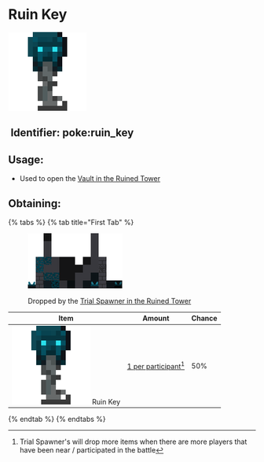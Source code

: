 # Ruin Key

![](https://github.com/ItsMePok/PFE/blob/wikiAssets/wikiMain/ruin_key.png?raw=true)

## <img src="https://minecraft.wiki/images/Name_Tag_JE2_BE2.png?cbdc1" alt="" data-size="line"> Identifier: **poke:ruin\_key** <a href="#identifier" id="identifier"></a>

## Usage:

* Used to open the [Vault in the Ruined Tower](../../sturctures/ruined-tower.md#vault)

## Obtaining:

{% tabs %}
{% tab title="First Tab" %}
<figure><img src="https://github.com/ItsMePok/PFE/blob/wikiAssets/structures-pixel/RuinedTower.png?raw=true" alt=""><figcaption><p>Dropped by the <a href="../../sturctures/ruined-tower.md#trial-spawner">Trial Spawner in the Ruined Tower</a></p></figcaption></figure>

| Item                                                                                                                                    | Amount                                      | Chance |
| --------------------------------------------------------------------------------------------------------------------------------------- | ------------------------------------------- | ------ |
| <img src="https://github.com/ItsMePok/PFE/blob/wikiAssets/wikiMain/ruin_key.png?raw=true" alt="Ruined Key." data-size="line"> Ruin Key | [1 per participant](#user-content-fn-1)[^1] | 50%    |
{% endtab %}
{% endtabs %}

[^1]: Trial Spawner's will drop more items when there are more players that have been near / participated in the battle
